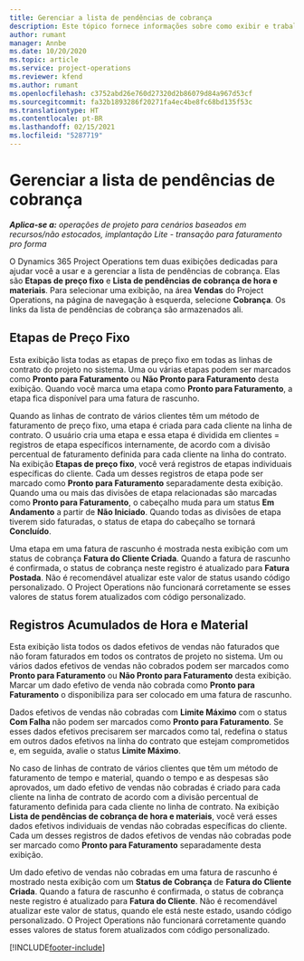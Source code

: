```yaml
---
title: Gerenciar a lista de pendências de cobrança
description: Este tópico fornece informações sobre como exibir e trabalhar com a lista de pendências de cobrança no Project Operations.
author: rumant
manager: Annbe
ms.date: 10/20/2020
ms.topic: article
ms.service: project-operations
ms.reviewer: kfend
ms.author: rumant
ms.openlocfilehash: c3752abd26e760d27320d2b86079d84a967d53cf
ms.sourcegitcommit: fa32b1893286f20271fa4ec4be8fc68bd135f53c
ms.translationtype: HT
ms.contentlocale: pt-BR
ms.lasthandoff: 02/15/2021
ms.locfileid: "5287719"
---
```

# <a name="manage-the-billing-backlog"></a>Gerenciar a lista de pendências de cobrança

_**Aplica-se a:** operações de projeto para cenários baseados em recursos/não estocados, implantação Lite - transação para faturamento pro forma_

O Dynamics 365 Project Operations tem duas exibições dedicadas para ajudar você a usar e a gerenciar a lista de pendências de cobrança. Elas são **Etapas de preço fixo** e **Lista de pendências de cobrança de hora e materiais**. Para selecionar uma exibição, na área **Vendas** do Project Operations, na página de navegação à esquerda, selecione **Cobrança**. Os links da lista de pendências de cobrança são armazenados ali.

## <a name="fixed-price-milestones"></a>Etapas de Preço Fixo

Esta exibição lista todas as etapas de preço fixo em todas as linhas de contrato do projeto no sistema. Uma ou várias etapas podem ser marcados como **Pronto para Faturamento** ou **Não Pronto para Faturamento** desta exibição. Quando você marca uma etapa como **Pronto para Faturamento**, a etapa fica disponível para uma fatura de rascunho.

Quando as linhas de contrato de vários clientes têm um método de faturamento de preço fixo, uma etapa é criada para cada cliente na linha de contrato. O usuário cria uma etapa e essa etapa é dividida em clientes = registros de etapa específicos internamente, de acordo com a divisão percentual de faturamento definida para cada cliente na linha do contrato. Na exibição **Etapas de preço fixo**, você verá registros de etapas individuais específicas do cliente. Cada um desses registros de etapa pode ser marcado como **Pronto para Faturamento** separadamente desta exibição. Quando uma ou mais das divisões de etapa relacionadas são marcadas como **Pronto para Faturamento**, o cabeçalho muda para um status **Em Andamento** a partir de **Não Iniciado**. Quando todas as divisões de etapa tiverem sido faturadas, o status de etapa do cabeçalho se tornará **Concluído**.

Uma etapa em uma fatura de rascunho é mostrada nesta exibição com um status de cobrança **Fatura do Cliente Criada**. Quando a fatura de rascunho é confirmada, o status de cobrança neste registro é atualizado para **Fatura Postada**. Não é recomendável atualizar este valor de status usando código personalizado. O Project Operations não funcionará corretamente se esses valores de status forem atualizados com código personalizado.

## <a name="time-and-material-billing-backlog"></a>Registros Acumulados de Hora e Material

Esta exibição lista todos os dados efetivos de vendas não faturados que não foram faturados em todos os contratos de projeto no sistema. Um ou vários dados efetivos de vendas não cobrados podem ser marcados como **Pronto para Faturamento** ou **Não Pronto para Faturamento** desta exibição. Marcar um dado efetivo de venda não cobrada como **Pronto para Faturamento** o disponibiliza para ser colocado em uma fatura de rascunho.

Dados efetivos de vendas não cobradas com **Limite Máximo** com o status **Com Falha** não podem ser marcados como **Pronto para Faturamento**. Se esses dados efetivos precisarem ser marcados como tal, redefina o status em outros dados efetivos na linha do contrato que estejam comprometidos e, em seguida, avalie o status **Limite Máximo**.

No caso de linhas de contrato de vários clientes que têm um método de faturamento de tempo e material, quando o tempo e as despesas são aprovados, um dado efetivo de vendas não cobradas é criado para cada cliente na linha de contrato de acordo com a divisão percentual de faturamento definida para cada cliente no linha de contrato. Na exibição **Lista de pendências de cobrança de hora e materiais**, você verá esses dados efetivos individuais de vendas não cobradas específicas do cliente. Cada um desses registros de dados efetivos de vendas não cobradas pode ser marcado como **Pronto para Faturamento** separadamente desta exibição.

Um dado efetivo de vendas não cobradas em uma fatura de rascunho é mostrado nesta exibição com um **Status de Cobrança** de **Fatura do Cliente Criada**. Quando a fatura de rascunho é confirmada, o status de cobrança neste registro é atualizado para **Fatura do Cliente**. Não é recomendável atualizar este valor de status, quando ele está neste estado, usando código personalizado. O Project Operations não funcionará corretamente quando esses valores de status forem atualizados com código personalizado.


[!INCLUDE[footer-include](../includes/footer-banner.md)]
